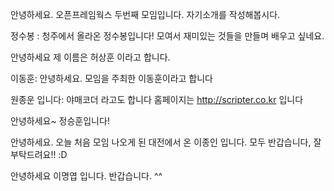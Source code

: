 안녕하세요. 오픈프레임웍스 두번째 모임입니다.
자기소개를 작성해봅시다.

정수봉 : 청주에서 올라온 정수봉입니다! 모여서 재미있는 것들을 만들며 배우고 싶네요.

안녕하세요 제 이름은 허상훈 이라고 합니다.

이동훈: 안녕하세요. 모임을 주최한 이동훈이라고 합니다

원종운 입니다: 야매코더 라고도 합니다 홈페이지는 http://scripter.co.kr 입니다

안녕하세요~ 정승훈입니다!

안녕하세요. 오늘 처음 모임 나오게 된 대전에서 온 이종인 입니다.
모두 반갑습니다, 잘 부탁드려요!! :D 

안녕하세요 이명엽 입니다. 반갑습니다. ^^

